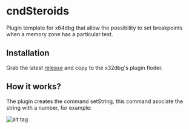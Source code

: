 # cndSteroids

Plugin template for x64dbg that allow the possibility to set breakpoints when a memory zone has a particular text.

## Installation

Grab the latest [release](https://github.com/pastaCLS/cndsteroids/blob/master/bin/x32/cndsteroids.dp32) and copy to the x32dbg's plugin floder.

## How it works?

The plugin creates the command setString, this command asociate the string with a number, for example:

![alt tag](://github.com/pastaCLS/cndsteroids/blob/master/doc/ismystring.png?raw=true)

